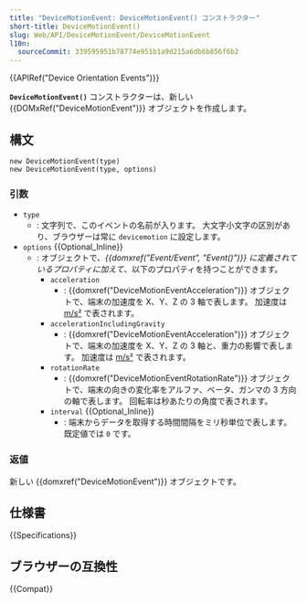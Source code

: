```yaml
---
title: "DeviceMotionEvent: DeviceMotionEvent() コンストラクター"
short-title: DeviceMotionEvent()
slug: Web/API/DeviceMotionEvent/DeviceMotionEvent
l10n:
  sourceCommit: 339595951b78774e951b1a9d215a6db6b856f6b2
---
```


{{APIRef("Device Orientation Events")}}

**`DeviceMotionEvent()`** コンストラクターは、新しい {{DOMxRef("DeviceMotionEvent")}} オブジェクトを作成します。

## 構文

```js-nolint
new DeviceMotionEvent(type)
new DeviceMotionEvent(type, options)
```

### 引数

- `type`
  - : 文字列で、このイベントの名前が入ります。
    大文字小文字の区別があり、ブラウザーは常に `devicemotion` に設定します。
- `options` {{Optional_Inline}}
  - : オブジェクトで、_{{domxref("Event/Event", "Event()")}} に定義されているプロパティに加えて_、以下のプロパティを持つことができます。
    - `acceleration`
      - : {{domxref("DeviceMotionEventAcceleration")}} オブジェクトで、端末の加速度を X、Y、Z の 3 軸で表します。
        加速度は [m/s²](https://ja.wikipedia.org/wiki/メートル毎秒毎秒) で表されます。
    - `accelerationIncludingGravity`
      - : {{domxref("DeviceMotionEventAcceleration")}} オブジェクトで、端末の加速度を X、Y、Z の 3 軸と、重力の影響で表します。
        加速度は [m/s²](https://ja.wikipedia.org/wiki/メートル毎秒毎秒) で表されます。
    - `rotationRate`
      - : {{domxref("DeviceMotionEventRotationRate")}} オブジェクトで、端末の向きの変化率をアルファ、ベータ、ガンマの 3 方向の軸で表します。
        回転率は秒あたりの角度で表されます。
    - `interval` {{Optional_Inline}}
      - : 端末からデータを取得する時間間隔をミリ秒単位で表します。既定値では `0` です。

### 返値

新しい {{domxref("DeviceMotionEvent")}} オブジェクトです。

## 仕様書

{{Specifications}}

## ブラウザーの互換性

{{Compat}}
